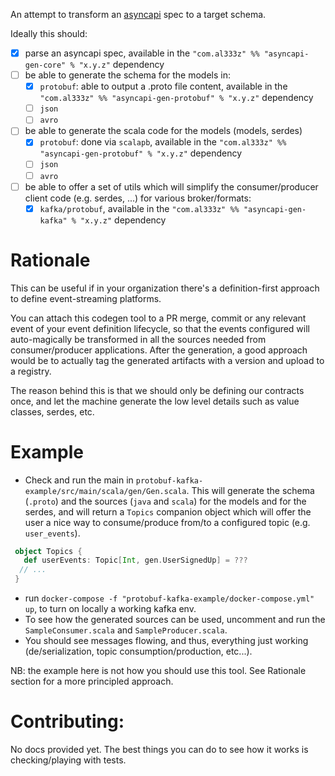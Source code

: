An attempt to transform an [asyncapi](https://www.asyncapi.com/docs/specifications/2.0.0) spec to a target schema.

Ideally this should:
- [x] parse an asyncapi spec, available in the `"com.al333z" %% "asyncapi-gen-core" % "x.y.z"` dependency
- [ ] be able to generate the schema for the models in:
    - [x] `protobuf`: able to output a .proto file content, available in the `"com.al333z" %% "asyncapi-gen-protobuf" % "x.y.z"` dependency
    - [ ] `json`
    - [ ] `avro` 
- [ ] be able to generate the scala code for the models (models, serdes)
    - [x] `protobuf`: done via `scalapb`, available in the `"com.al333z" %% "asyncapi-gen-protobuf" % "x.y.z"` dependency
    - [ ] `json`
    - [ ] `avro`
- [ ] be able to offer a set of utils which will simplify the consumer/producer client code (e.g. serdes, ...) for various broker/formats: 
    - [x] `kafka/protobuf`, available in the `"com.al333z" %% "asyncapi-gen-kafka" % "x.y.z"` dependency

# Rationale

This can be useful if in your organization there's a definition-first approach to define event-streaming platforms.

You can attach this codegen tool to a PR merge, commit or any relevant event of your event definition lifecycle, 
so that the events configured will auto-magically be transformed in all the sources needed from consumer/producer applications.
After the generation, a good approach would be to actually tag the generated artifacts with a version and upload to a registry.

The reason behind this is that we should only be defining our contracts once, and let the machine generate the low level 
details such as value classes, serdes, etc.

# Example

- Check and run the main in `protobuf-kafka-example/src/main/scala/gen/Gen.scala`. 
  This will generate the schema (`.proto`) and the sources (`java` and `scala`) for the models and for the serdes, and will
  return a `Topics` companion object which will offer the user a nice way to consume/produce from/to a configured topic (e.g. `user_events`).
```scala
 object Topics {
   def userEvents: Topic[Int, gen.UserSignedUp] = ???
  // ...
 }
```
- run `docker-compose -f "protobuf-kafka-example/docker-compose.yml" up`, to turn on locally a working kafka env.
- To see how the generated sources can be used, uncomment and run the `SampleConsumer.scala` and `SampleProducer.scala`.
- You should see messages flowing, and thus, everything just working (de/serialization, topic consumption/production, etc...).

NB: the example here is not how you should use this tool. See Rationale section for a more principled approach.

# Contributing:

No docs provided yet. 
The best things you can do to see how it works is checking/playing with tests.
